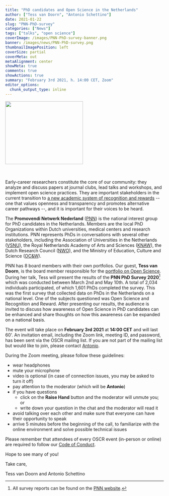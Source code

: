```yaml
---
title: "PhD candidates and Open Science in the Netherlands"
author: ["Tess van Doorn", "Antonio Schettino"]
date: 2021-01-22
slug: "PNN-PhD-survey"
categories: ["News"]
tags: ["talks", "open science"]
coverImage: /images/PNN-PhD-survey-banner.png
banner: /images/news/PNN-PhD-survey.png
thumbnailImagePosition: left
coverSize: partial
coverMeta: out
metaAlignment: center
showMeta: true
comments: true
showActions: true
summary: "February 3rd 2021, h. 14:00 CET, Zoom"
editor_options: 
  chunk_output_type: inline
---
```

<img border="0" alt="" src="/images/news/PNN-PhD-survey.png" width="70%" height="200" align="center">

<BR></BR>
Early-career researchers constitute the core of our community: they analyze and discuss papers at journal clubs, lead talks and workshops, and implement open science practices. They are important stakeholders in the current transition to [a new academic system of recognition and rewards](https://vsnu.nl/recognitionandrewards/recognition-and-rewards/index.html) -- one that values openness and transparency and promotes alternative career pathways --, and it is important for their voices to be heard.

The **Promovendi Netwerk Nederland** ([PNN](https://hetpnn.nl/en/over-pnn/)) is the national interest group for PhD candidates in the Netherlands. Members are the local PhD Organizations within Dutch universities, medical centers and research institutions. PNN represents PhDs in conversations with several other stakeholders, including the Association of Universities in the Netherlands ([VSNU](https://vsnu.nl/en_GB)), the Royal Netherlands Academy of Arts and Sciences ([KNAW](https://www.knaw.nl/en)), the Dutch Research Council ([NWO](https://www.nwo.nl/en)), and the Ministry of Education, Culture and Science ([OC&W](https://www.government.nl/ministries/ministry-of-education-culture-and-science)).

PNN has 8 board members with their own portfolios. Our guest, **Tess van Doorn**, is the board member responsible for the [portfolio on Open Science](https://hetpnn.nl/en/open-science/). During her talk, Tess will present the results of the **PNN PhD Survey 2020**[^1] which was conducted between March 2nd and May 10th. A total of 2,034 individuals participated, of which 1,601 PhDs completed the survey. This was the first survey that collected data on PhDs in the Netherlands on a national level. One of the subjects questioned was Open Science and Recognition and Reward. After presenting our results, the audience is invited to discuss how awareness of Open Science in PhD candidates can be enhanced and share thoughts on how this awareness can be expanded on a national basis. 

The event will take place on **February 3rd 2021** at **14:00 CET** and will last 60'. An invitation email, including the Zoom link, meeting ID, and password, has been sent via the OSCR mailing list. If you are not part of the mailing list but would like to join, please contact [Antonio](mailto:schettino@eur.nl).

During the Zoom meeting, please follow these guidelines:

* wear headphones
* mute your microphone
* video is optional (in case of connection issues, you may be asked to turn it off)
* pay attention to the moderator (which will be **Antonio**)
* if you have questions
  - click on the **Raise Hand** button and the moderator will unmute you; or
  - write down your question in the chat and the moderator will read it
* avoid talking over each other and make sure that everyone can have their opportunity to speak
* arrive 5 minutes before the beginning of the call, to familiarize with the online environment and solve possible technical issues

Please remember that attendees of every OSCR event (in-person or online) are required to follow our [Code of Conduct](https://www.openscience-rotterdam.com/coc/).

Hope to see many of you!

Take care,

Tess van Doorn and Antonio Schettino

[^1]: All survey reports can be found on the [PNN website](https://hetpnn.nl/2020/08/26/pnn-phd-survey-rapporten/). 

